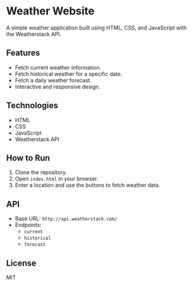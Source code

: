 # Weather Website

A simple weather application built using HTML, CSS, and JavaScript with the Weatherstack API.

## Features
- Fetch current weather information.
- Fetch historical weather for a specific date.
- Fetch a daily weather forecast.
- Interactive and responsive design.

## Technologies
- HTML
- CSS
- JavaScript
- Weatherstack API

## How to Run
1. Clone the repository.
2. Open `index.html` in your browser.
3. Enter a location and use the buttons to fetch weather data.

## API
- Base URL: `http://api.weatherstack.com/`
- Endpoints:
  - `current`
  - `historical`
  - `forecast`

## License
MIT
